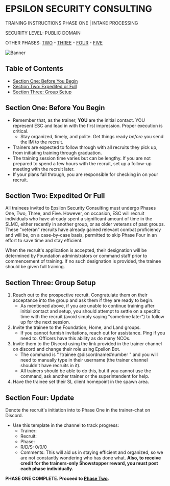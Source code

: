 # EPSILON SECURITY CONSULTING

TRAINING INSTRUCTIONS
PHASE ONE | INTAKE PROCESSING

SECURITY LEVEL: PUBLIC DOMAIN

OTHER PHASES: [TWO](https://github.com/ElesCloud/ESCDocuments/blob/main/Training_PhaseTwo.md) - [THREE](https://github.com/ElesCloud/ESCDocuments/blob/main/Training_PhaseThree.md) - [FOUR](https://github.com/ElesCloud/ESCDocuments/blob/main/Training_PhaseFour.md) - [FIVE](https://github.com/ElesCloud/ESCDocuments/blob/main/Training_PhaseFive.md)

![Banner](https://github.com/ElesCloud/ESCHandbook/blob/main/TYYGtcn.jpg)

## Table of Contents
  - [Section One: Before You Begin](#section-one-before-you-begin)
  - [Section Two: Expedited or Full](#section-three-expedited-or-full)
  - [Section Three: Group Setup](#section-two-group-setup)
 

## Section One: Before You Begin

- Remember that, as the trainer, **YOU** are the initial contact. YOU represent ESC and lead in with the first impression. Proper execution is critical.
  - Stay organized, timely, and polite. Get things ready *before* you send the IM to the recruit.
- Trainers are expected to follow through with all recruits they pick up, from initiating training through graduation.
- The training session time varies but can be lengthy. If you are not prepared to spend a few hours with the recruit, set up a follow-up meeting with the recruit later.
- If your plans fall through, you are responsible for checking in on your recruit.

## Section Two: Expedited Or Full
All trainees invited to Epsilon Security Consulting must undergo Phases One, Two, Three, and Five. However, on occasion, ESC will recruit individuals who have already spent a significant amount of time in the SLMC, either recently in another group, or as older veterans of past groups. These "veteran" recruits have already gained relevant combat proficiency and will be, on a case-by-case basis, permitted to skip Phase Four in an effort to save time and stay efficient. 

When the recruit's application is accepted, their designation will be determined by Foundation administrators or command staff prior to commencement of training. If no such designation is provided, the trainee should be given full training.

## Section Three: Group Setup
1. Reach out to the prospective recruit. Congratulate them on their acceptance into the group and ask them if they are ready to begin.
   - As mentioned above, if you are unable to continue training after initial contact and setup, you should attempt to settle on a specific time with the recruit (avoid simply saying "sometime later") to follow up for the next session.
2. Invite the trainee to the Foundation, Home, and Land groups.
   - If you cannot furnish invitations, reach out for assistance. Ping if you need to. Officers have this ability as do many NCOs.
3. Invite them to the Discord using the link provided in the trainer channel on discord and change their role using Epsilon Bot.
   - The command is " !trainee @discordname#number " and you will need to manually type in their username (the trainer channel shouldn't have recruits in it).
   - All trainers should be able to do this, but if you cannot use the command, ask another trainer or the superintendent for help.
4. Have the trainee set their SL client homepoint in the spawn area.

## Section Four: Update
Denote the recruit's initiation into to Phase One in the trainer-chat on Discord.
   - Use this template in the channel to track progress:
     - Trainer:
     - Recruit:
     - Phase:
     - R/D/S: 0/0/0
     - Comments:
This will aid us in staying efficient and organized, so we are not constantly wondering who has done what. **Also, to receive credit for the trainers-only Showstopper reward, you must post each phase individually.**

**PHASE ONE COMPLETE. Proceed to [Phase Two](https://github.com/ElesCloud/ESCDocuments/blob/main/Training_PhaseTwo.md).**
